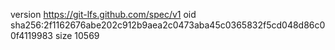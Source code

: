 version https://git-lfs.github.com/spec/v1
oid sha256:2f1162676abe202c912b9aea2c0473aba45c0365832f5cd048d86c00f4119983
size 10569
